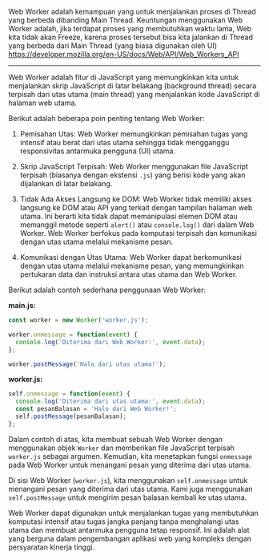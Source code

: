 Web Worker adalah kemampuan yang untuk menjalankan proses di Thread yang berbeda dibanding Main Thread. 
Keuntungan menggunakan Web Worker adalah, jika terdapat proses yang membutuhkan waktu lama, Web kita tidak akan Freeze, karena proses tersebut bisa kita jalankan di Thread yang berbeda dari Main Thread (yang biasa digunakan oleh UI)
https://developer.mozilla.org/en-US/docs/Web/API/Web_Workers_API 




--------------------------------

Web Worker adalah fitur di JavaScript yang memungkinkan kita untuk menjalankan skrip JavaScript di latar belakang (background thread) secara terpisah dari utas utama (main thread) yang menjalankan kode JavaScript di halaman web utama.

Berikut adalah beberapa poin penting tentang Web Worker:

1. Pemisahan Utas: Web Worker memungkinkan pemisahan tugas yang intensif atau berat dari utas utama sehingga tidak mengganggu responsivitas antarmuka pengguna (UI) utama.

2. Skrip JavaScript Terpisah: Web Worker menggunakan file JavaScript terpisah (biasanya dengan ekstensi `.js`) yang berisi kode yang akan dijalankan di latar belakang.

3. Tidak Ada Akses Langsung ke DOM: Web Worker tidak memiliki akses langsung ke DOM atau API yang terkait dengan tampilan halaman web utama. Ini berarti kita tidak dapat memanipulasi elemen DOM atau memanggil metode seperti `alert()` atau `console.log()` dari dalam Web Worker. Web Worker berfokus pada komputasi terpisah dan komunikasi dengan utas utama melalui mekanisme pesan.

4. Komunikasi dengan Utas Utama: Web Worker dapat berkomunikasi dengan utas utama melalui mekanisme pesan, yang memungkinkan pertukaran data dan instruksi antara utas utama dan Web Worker.

Berikut adalah contoh sederhana penggunaan Web Worker:

**main.js:**
```javascript
const worker = new Worker('worker.js');

worker.onmessage = function(event) {
  console.log('Diterima dari Web Worker:', event.data);
};

worker.postMessage('Halo dari utas utama!');
```

**worker.js:**
```javascript
self.onmessage = function(event) {
  console.log('Diterima dari utas utama:', event.data);
  const pesanBalasan = 'Halo dari Web Worker!';
  self.postMessage(pesanBalasan);
};
```

Dalam contoh di atas, kita membuat sebuah Web Worker dengan menggunakan objek `Worker` dan memberikan file JavaScript terpisah `worker.js` sebagai argumen. Kemudian, kita menetapkan fungsi `onmessage` pada Web Worker untuk menangani pesan yang diterima dari utas utama.

Di sisi Web Worker (`worker.js`), kita menggunakan `self.onmessage` untuk menangani pesan yang diterima dari utas utama. Kami juga menggunakan `self.postMessage` untuk mengirim pesan balasan kembali ke utas utama.

Web Worker dapat digunakan untuk menjalankan tugas yang membutuhkan komputasi intensif atau tugas jangka panjang tanpa menghalangi utas utama dan membuat antarmuka pengguna tetap responsif. Ini adalah alat yang berguna dalam pengembangan aplikasi web yang kompleks dengan persyaratan kinerja tinggi.